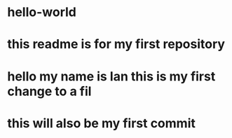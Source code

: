 # hello-world
# this readme is for my first repository
# hello my name is Ian this is my first change to a fil
# this will also be my first commit
